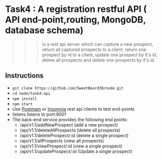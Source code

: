 # Task4 : A registration restful API ( API end-point,routing, MongoDB, database schema)
> > > Is a rest api server which can capture a new prospect, return all captured prospects to a client, return one prospect by id to a client, update one prospect by it's id, delete all prospects and delete one prospects by it's id.

## Instructions
+ `git clone https://github.com/SweetBeard30/node.git`
+ `cd node/task4:api`
+ `npm install`
+ `npm start`
+ Use [Postmam](https://www.getpostman.com/) or [Insomnia](https://insomnia.rest/) rest api clients to test end-points
+ listens listens to port:9001
+ The back-end service provides the following end points:
    * /api/v1.1/addNewProspect (add a new prospect)
    * /api/v1.1/deleteAllProspects (delete all prospects)
    * /api/v1.1/deleteProspect/:id (delete a single prospect)
    * /api/v1.1/allProspects (view all prospects)
    * /api/v1.1/viewProspect/:id (view a single prospect)
    * /api/v1.1/updateProspect/:id (Update a single prospect)
